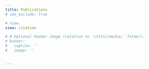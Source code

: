 ```yaml
---
title: Publications
# cms_exclude: true

# View.
view: citation

# # Optional header image (relative to `static/media/` folder).
# banner:
#   caption: ''
#   image: ''


---
```

